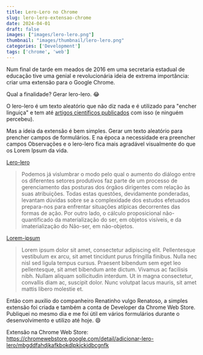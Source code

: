 ```yaml
---
title: Lero-Lero no Chrome
slug: lero-lero-extensao-chrome
date: 2024-04-01
draft: false
images: ["images/lero-lero.png"]
thumbnail: "images/thumbnail/lero-lero.png"
categories: ['Development']
tags: ['chrome', 'web']
---
```


Num final de tarde em meados de 2016 em uma secretaria estadual de educação tive uma genial e revolucionária ideia de extrema importância:
criar uma extensão para o Google Chrome.

Qual a finalidade? Gerar lero-lero. :joy:

O lero-lero é um texto aleatório que não diz nada e é utilizado para "encher linguiça" e tem até
[artigos científicos publicados](https://www.dche.ufscar.br/news/120-artigos-cientificos-foram-criados-por-gerador-de-lero-lero-e-ninguem-percebeu) 
com isso (e ninguém percebeu).

Mas a ideia da extensão é bem simples. Gerar um texto aleatório para prencher campos de formulários.
E na época a necessidade era preencher campos Observações e o lero-lero fica mais agradável visualmente do que os Lorem Ipsum da vida.

[Lero-lero](https://desciclopedia.org/wiki/Lero-lero)
> Podemos já vislumbrar o modo pelo qual o aumento do diálogo entre os diferentes setores produtivos faz parte de um processo de gerenciamento das posturas dos órgãos dirigentes com relação às
> suas atribuições. Todas estas questões, devidamente ponderadas, levantam dúvidas sobre se a complexidade dos estudos efetuados prepara-nos para enfrentar situações atípicas decorrentes das
> formas de ação. Por outro lado, o cálculo proposicional não-quantificado da materialização do ser, em objetos visíveis, e da imaterialização do Não-ser, em não-objetos.

[Lorem-ipsum](https://www.lipsum.com/)
> Lorem ipsum dolor sit amet, consectetur adipiscing elit. Pellentesque vestibulum ex arcu, sit amet tincidunt purus fringilla finibus. Nulla nec nisl sed ligula tempus cursus.
> Praesent bibendum sem eget leo pellentesque, sit amet bibendum ante dictum. Vivamus ac facilisis nibh. Nullam aliquam sollicitudin interdum.
> Ut in magna consectetur, convallis diam ac, suscipit dolor. Nunc volutpat lacus mauris, sit amet mattis libero molestie et. 


Então com auxilio do companheiro Renatinho vulgo Renatoso, a simples extensão foi criada e também a conta de Developer da Chrome Web Store.
Publiquei no mesmo dia e me foi útil em vários formulários durante o desenvolvimento e utilizo até hoje. :smile:


Extensão na Chrome Web Store: 
https://chromewebstore.google.com/detail/adicionar-lero-lero/mbgddfahdjkafkbokdlpkjckidbcgnfk